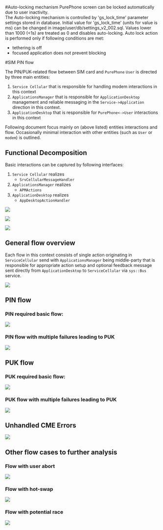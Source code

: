 #Auto-locking mechanism
PurePhone screen can be locked automatically due to user inactivity.  
The Auto-locking mechanism is controlled by 'gs_lock_time' parameter settings stored in database. 
Initial value for 'gs_lock_time' (units for value is ms) can be changed in image/user/db/settings_v2_002.sql.
Values lower than 1000 (<1s) are treated as 0 and disables auto-locking.
Auto lock action is performed only if following conditions are met:
 - tethering is off
 - focused application does not prevent blocking



#SIM PIN flow

The PIN/PUK-related flow between SIM card and `PurePhone` `User` is directed by three main entities:
1. `Service Cellular` that is responsible for handling modem interactions in this context     
2. `ApplicationsManager` that is responsible for `ApplicationDesktop` management and reliable messaging in the `Service->Application` direction in this context. 
3. `ApplicationDesktop` that is responsible for `PurePhone<->User` interactions in this context 

Following document focus mainly on (above listed) entities interactions and flow. Occasionally minimal interaction with other entities (such as `User` or `modem`) is outlined.  

## Functional Decomposition

Basic interactions can be captured by following interfaces:
1. `Service Cellular` realizes 
    * `SrvCellularMessageHandler`
2. `ApplicationsManager` realizes
    * `APMActions`
3. `ApplicationDesktop` realizes
    * `AppDesktopActionHandler`
    
![](appdesktop_functionalDecomposition.png)

![](appdesktop_interfaces.png)

![](appdesktop_interfaces2.png)

## General flow overview

Each flow in this context consists of single action originating in `ServiceCellular` send with `ApplicationsManager` being middle-party that is responsible for appropriate action setup and optional feedback message sent directly from `ApplicationDesktop` to `ServiceCellular` via `sys::Bus` service.

![](appdesktop_pinflow_overview.png)

## PIN flow
### PIN required basic flow:

![](appdesktop_pinflow.png)

### PIN flow with multiple failures leading to PUK

![](appdesktop_pinflow_withFailure.png)

## PUK flow
### PUK required basic flow:

![](appdesktop_pukflow.png)

### PUK flow with multiple failures leading to PUK

![](appdesktop_pukflow_withFailure.png)

## Unhandled CME Errors

![](appdesktop_unhandledcmeflow.png)

## Other flow cases to further analysis

### Flow with user abort

![](appdesktop_pinflow_userabort.png)

### Flow with hot-swap

![](appdesktop_pinflow_hotswap.png)

### Flow with potential race

![](appdesktop_pinflow_simrace.png)




